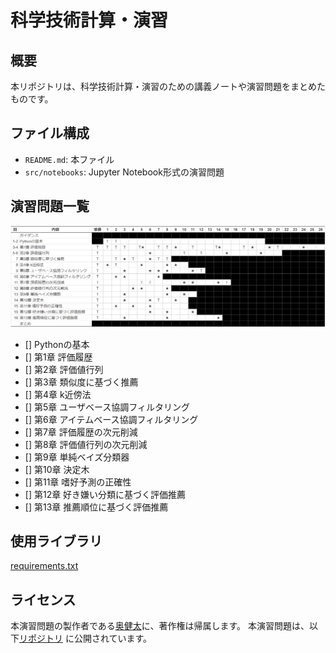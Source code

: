 # 科学技術計算・演習

## 概要

本リポジトリは、科学技術計算・演習のための講義ノートや演習問題をまとめたものです。

## ファイル構成

- `README.md`: 本ファイル
- `src/notebooks`: Jupyter Notebook形式の演習問題


## 演習問題一覧

![演習問題](src/images/課題リスト%202024-04-15%20152008.png)


- [] Pythonの基本
- [] 第1章 評価履歴
- [] 第2章 評価値行列
- [] 第3章 類似度に基づく推薦
- [] 第4章 k近傍法
- [] 第5章 ユーザベース協調フィルタリング
- [] 第6章 アイテムベース協調フィルタリング
- [] 第7章 評価履歴の次元削減
- [] 第8章 評価値行列の次元削減
- [] 第9章 単純ベイズ分類器
- [] 第10章 決定木
- [] 第11章 嗜好予測の正確性
- [] 第12章 好き嫌い分類に基づく評価推薦
- [] 第13章 推薦順位に基づく評価推薦

## 使用ライブラリ

[requirements.txt](requirements.txt)

## ライセンス

本演習問題の製作者である[奥健太](https://github.com/okukenta)に、著作権は帰属します。
本演習問題は、以下[リポジトリ](https://github.com/recsyslab/recsys-python) に公開されています。
